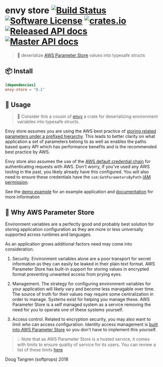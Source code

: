 # envy store [![Build Status](https://travis-ci.org/softprops/envy-store.svg?branch=master)](https://travis-ci.org/softprops/envy-store) [![Software License](https://img.shields.io/badge/license-MIT-brightgreen.svg)](LICENSE) [![crates.io](http://meritbadge.herokuapp.com/envy-store)](https://crates.io/crates/envy-store) [![Released API docs](https://docs.rs/envy-store/badge.svg)](http://docs.rs/envy-store) [![Master API docs](https://img.shields.io/badge/docs-master-green.svg)](https://softprops.github.io/envy-store)

> 🏪 deserialize [AWS Parameter Store](https://docs.aws.amazon.com/systems-manager/latest/userguide/systems-manager-paramstore.html) values into typesafe structs

## 📦 Install

```toml
[dependencies]
envy-store = "0.1"
```

## 🤸 Usage

> 👭 Consider this a cousin of [envy](https://github.com/softprops/envy) a crate for deserializing environment variables into typesafe structs.

Envy store assumes you are using the AWS best practice of [storing related parameters under
a prefixed hierarchy](https://aws.amazon.com/blogs/mt/organize-parameters-by-hierarchy-tags-or-amazon-cloudwatch-events-with-amazon-ec2-systems-manager-parameter-store/).
This leads to better clarity on what application a set of parameters belong to as well as enables
the paths based query API which has performance benefits and is the recommended best practice by AWS.

Envy store also assumes the use of the [AWS default credential chain](https://docs.aws.amazon.com/cli/latest/userguide/cli-chap-getting-started.html) for authenticating requests
with AWS. Don't worry, if you've used any AWS tooling in the past, you likely already have this configured. You will also need to ensure these credentials have the `ssm:GetParametersByPath` [IAM permission](https://docs.aws.amazon.com/systems-manager/latest/userguide/sysman-paramstore-access.html).


See the [demo example](examples/demo.rs) for an example application and [documentation](https://softprops.github.io/envy-store) for more information

## 🤔 Why AWS Parameter Store

Environment variables are a perfectly good and probably
best solution for storing application configuration as they are more or less
universally supported across runtimes and languages.

As an application grows additional factors need may come into consideration.

1) Security. Environment variables alone are a poor transport for secret information
as they can easily be leaked in their plain text format. AWS Parameter Store has
built-in support for storing values in encrypted format preventing unwanted access
from prying eyes.

2) Management. The strategy for configuring environment variables for your application
will likely vary and become less managable over time. The source of truth for their
values may require some centralization in order to manage. Systems exist for helping
you manage these. AWS Parameter Store is a self managed system as a service removing
the need for you to operate one of these systems yourself.

3) Access control. Related to encryption security, you may also want to limit _who_ can access
configuration. Identity access management is [built into AWS Parameter Store](https://docs.aws.amazon.com/systems-manager/latest/userguide/sysman-paramstore-access.html) so you don't have to implement this yourself.

> 💡 Note that as AWS Parameter Store is a hosted service, it comes with limits to ensure quality of service for its users. You can review a list of these limits [here](https://docs.aws.amazon.com/general/latest/gr/aws_service_limits.html#limits_ssm)

Doug Tangren (softprops) 2018